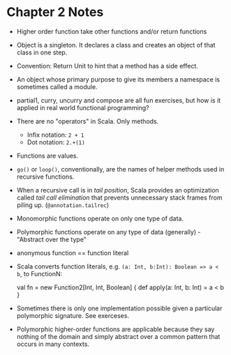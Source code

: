 Chapter 2 Notes
===============

* Higher order function take other functions and/or return functions
* Object is a singleton. It declares a class and creates an object of that class in one step.
* Convention: Return Unit to hint that a method has a side effect.
* An object whose primary purpose to give its members a namespace is sometimes called a module.
* partial1, curry, uncurry and compose are all fun exercises, but how is it
applied in real world functional programming?
* There are no "operators" in Scala. Only methods.
    * Infix notation: `2 + 1`
    * Dot notation: `2.+(1)`
* Functions are values.
* `go()` or `loop()`, conventionally, are the names of helper methods used in recursive functions.
* When a recursive call is in _tail position_, Scala provides an optimization called _tail call elimination_ that prevents unnecessary stack frames from piling up. (`@annotation.tailrec`)
* Monomorphic functions operate on only one type of data.
* Polymorphic functions operate on any type of data (generally) - "Abstract over the type"
* anonymous function == function literal
* Scala converts function literals, e.g. `(a: Int, b:Int): Boolean => a < b`, to FunctionN:

    val fn = new Function2[Int, Int, Boolean] {
        def apply(a: Int, b: Int) = a < b
    }

* Sometimes there is only one implementation possible given a particular polymorphic signature. See exerceses.
* Polymorphic higher-order functions are applicable because they say nothing of the domain and simply abstract over a common pattern that occurs in many contexts.